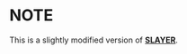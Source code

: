 # NOTE #
This is a slightly modified version of [**SLAYER**](https://github.com/bamsumit/slayerPytorch).
